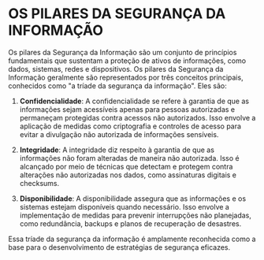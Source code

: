 # OS PILARES DA SEGURANÇA DA INFORMAÇÃO
Os pilares da Segurança da Informação são um conjunto de princípios fundamentais que sustentam a proteção de ativos de informações, como dados, sistemas, redes e dispositivos. Os pilares da Segurança da Informação geralmente são representados por três conceitos principais, conhecidos como "a tríade da segurança da informação". Eles são:

1. **Confidencialidade**: A confidencialidade se refere à garantia de que as informações sejam acessíveis apenas para pessoas autorizadas e permaneçam protegidas contra acessos não autorizados. Isso envolve a aplicação de medidas como criptografia e controles de acesso para evitar a divulgação não autorizada de informações sensíveis.

2. **Integridade**: A integridade diz respeito à garantia de que as informações não foram alteradas de maneira não autorizada. Isso é alcançado por meio de técnicas que detectam e protegem contra alterações não autorizadas nos dados, como assinaturas digitais e checksums.

3. **Disponibilidade**: A disponibilidade assegura que as informações e os sistemas estejam disponíveis quando necessário. Isso envolve a implementação de medidas para prevenir interrupções não planejadas, como redundância, backups e planos de recuperação de desastres.

Essa tríade da segurança da informação é amplamente reconhecida como a base para o desenvolvimento de estratégias de segurança eficazes.

